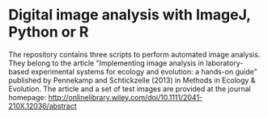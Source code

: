 Digital image analysis with ImageJ, Python or R
===============================================
The repository contains three scripts to perform automated image analysis. They belong to the article 
"Implementing image analysis in laboratory-based experimental systems for ecology and evolution: a hands-on guide" 
published by Pennekamp and Schtickzelle (2013) in Methods in Ecology & Evolution. The article and a set of test images
are provided at the journal homepage: http://onlinelibrary.wiley.com/doi/10.1111/2041-210X.12036/abstract


